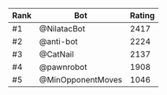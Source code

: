Rank|Bot|Rating
---|---|---
#1|@NilatacBot|2417
#2|@anti-bot|2224
#3|@CatNail|2137
#4|@pawnrobot|1908
#5|@MinOpponentMoves|1046
